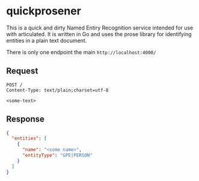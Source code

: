 quickprosener
=============

This is a quick and dirty Named Entiry Recognition service intended for use with articulated.
It is written in Go and uses the prose library for identifying entities in a plain text document.

There is only one endpoint the main `http://localhost:4000/`

## Request
```http
POST /
Content-Type: text/plain;charset=utf-8

<some-text>
```

## Response

```json
{
  "entities": [
    {
      "name": "<some name>",
      "entityType": "GPE|PERSON"
    }
  ]
}
```